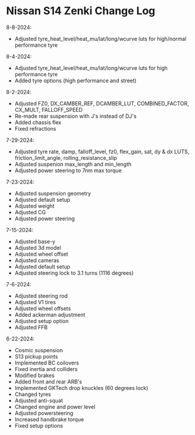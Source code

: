 # Nissan S14 Zenki Change Log

8-8-2024:
- Adjusted tyre_heat_level/heat_mu/lat/long/wcurve luts for high/normal performance tyre

8-4-2024:
- Adjusted tyre_heat_level/heat_mu/lat/long/wcurve luts for high performance tyre
- Added tyre options (high performance and street)

8-2-2024:
- Adjusted FZ0, DX_CAMBER_REF, DCAMBER_LUT, COMBINED_FACTOR, CX_MULT, FALLOFF_SPEED
- Re-made rear suspension with J's instead of DJ's
- Added chassis flex
- Fixed refractions

7-29-2024:
- Adjusted tyre rate, damp, falloff_level, fz0, flex_gain, sat, dy & dx LUTS, friction_limit_angle, rolling_resistance_slip
- Adjusted suspenion max_length and min_length
- Adjusted power steering to 7nm max torque

7-23-2024:
- Adjusted suspension geometry
- Adjusted default setup
- Adjusted weight
- Adjusted CG
- Adjusted power steering

7-15-2024:
- Adjusted base-y
- Adjusted 3d model
- Adjusted wheel offset
- Adjusted cameras
- Adjusted default setup
- Adjusted steering lock to 3.1 turns (1116 degrees)

7-6-2024:
- Adjusted steering rod 
- Adjusted V1 tires
- Adjusted wheel offsets
- Added ackerman adjustment
- Adjusted setup option
- Adjusted FFB

6-22-2024:
- Cosmic suspension
- S13 pickup points
- Implemented BC coilovers
- Fixed inertia and colliders
- Modified brakes
- Added front and rear ARB's
- Implemented GKTech drop knuckles (60 degrees lock)
- Changed tyres
- Adjusted anti-squat
- Changed engine and power level
- Adjusted powersteering
- Increased handbrake torque
- Fixed setup options